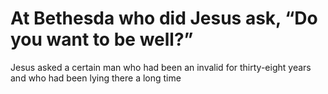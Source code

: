 # At Bethesda who did Jesus ask, “Do you want to be well?”

Jesus asked a certain man who had been an invalid for thirty-eight years and who had been lying there a long time
